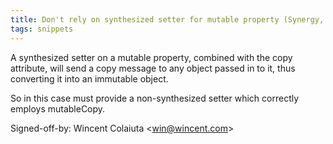 ```yaml
---
title: Don't rely on synthesized setter for mutable property (Synergy, 5e08528)
tags: snippets
---
```


A synthesized setter on a mutable property, combined with the copy attribute, will send a copy message to any object passed in to it, thus converting it into an immutable object.

So in this case must provide a non-synthesized setter which correctly employs mutableCopy.

Signed-off-by: Wincent Colaiuta &lt;win@wincent.com&gt;
